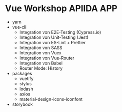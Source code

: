 # Vue Workshop APIIDA APP

- yarn
- vue-cli
  - Integration von E2E-Testing (Cypress.io)
  - Integration von Unit-Testing (Jest)
  - Integration von ES-Lint + Prettier
  - Integration von SASS
  - Integration von Vuex
  - Integration von Vue-Router
  - Integration von Babel
  - Router Mode: History
- packages
  - vuetify
  - stylus
  - lodash
  - axios
  - material-design-icons-iconfont
- storybook


